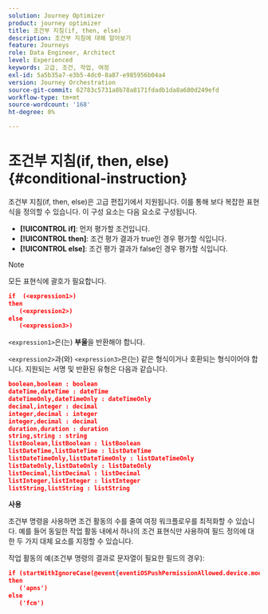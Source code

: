 ```yaml
---
solution: Journey Optimizer
product: journey optimizer
title: 조건부 지침(if, then, else)
description: 조건부 지침에 대해 알아보기
feature: Journeys
role: Data Engineer, Architect
level: Experienced
keywords: 고급, 조건, 작업, 여정
exl-id: 5a5b35a7-e3b5-4dc0-8a87-e985956b04a4
version: Journey Orchestration
source-git-commit: 62783c5731a8b78a8171fdadb1da8a680d249efd
workflow-type: tm+mt
source-wordcount: '168'
ht-degree: 0%

---
```


# 조건부 지침(if, then, else) {#conditional-instruction}

조건부 지침(if, then, else)은 고급 편집기에서 지원됩니다. 이를 통해 보다 복잡한 표현식을 정의할 수 있습니다. 이 구성 요소는 다음 요소로 구성됩니다.

* **[!UICONTROL if]**: 먼저 평가할 조건입니다.
* **[!UICONTROL then]**: 조건 평가 결과가 true인 경우 평가할 식입니다.
* **[!UICONTROL else]**: 조건 평가 결과가 false인 경우 평가할 식입니다.

>[!NOTE]
>
>모든 표현식에 괄호가 필요합니다.

```json
if  (<expression1>)
then
   (<expression2>)
else
   (<expression3>)
```

`<expression1>`은(는) **부울**&#x200B;을 반환해야 합니다.

`<expression2>`과(와) `<expression3>`은(는) 같은 형식이거나 호환되는 형식이어야 합니다. 지원되는 서명 및 반환된 유형은 다음과 같습니다.

```json
boolean,boolean : boolean
dateTime,dateTime : dateTime
dateTimeOnly,dateTimeOnly : dateTimeOnly
decimal,integer : decimal
integer,decimal : integer
integer,decimal : decimal
duration,duration : duration
string,string : string
listBoolean,listBoolean : listBoolean
listDateTime,listDateTime : listDateTime
listDateTimeOnly,listDateTimeOnly : listDateTimeOnly
listDateOnly,listDateOnly : listDateOnly
listDecimal,listDecimal : listDecimal
listInteger,listInteger : listInteger
listString,listString : listString
```

**사용**

조건부 명령을 사용하면 조건 활동의 수를 줄여 여정 워크플로우를 최적화할 수 있습니다. 예를 들어 동일한 작업 활동 내에서 하나의 조건 표현식만 사용하여 필드 정의에 대한 두 가지 대체 요소를 지정할 수 있습니다.

작업 활동의 예(조건부 명령의 결과로 문자열이 필요한 필드의 경우):

```json
if (startWithIgnoreCase(@event{eventiOSPushPermissionAllowed.device.model}, 'iPad') or startWithIgnoreCase(@event{eventiOSPushPermissionAllowed.device.model}, 'iOS'))
then
   ('apns')
else
   ('fcm')
```
